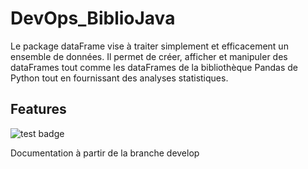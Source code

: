 # DevOps_BiblioJava

Le package dataFrame vise à traiter simplement et efficacement un ensemble de données. Il permet de créer, afficher et 
manipuler des dataFrames tout comme les dataFrames de la bibliothèque Pandas de Python tout en fournissant des analyses 
statistiques. 

## Features





![test badge](https://github.com/BastienLevasseur/DevOps_BiblioJava/actions/workflows/maven.yml/badge.svg)


Documentation à partir de la branche develop